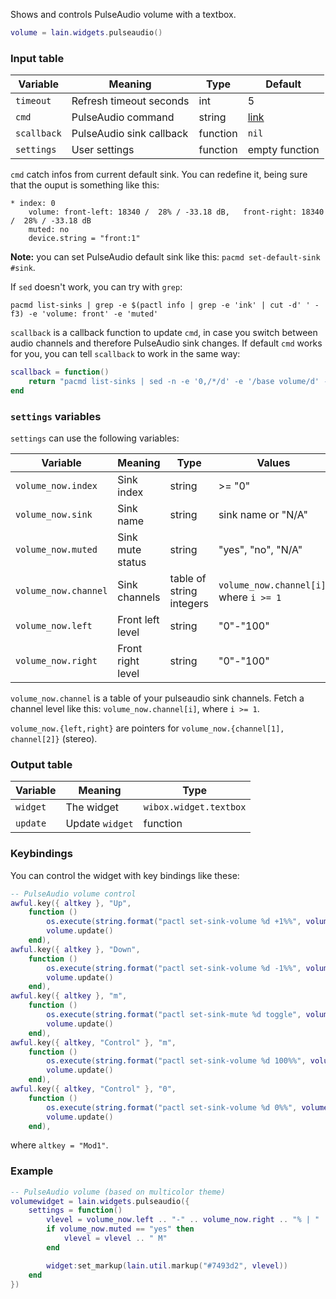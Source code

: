 Shows and controls PulseAudio volume with a textbox.

```lua
volume = lain.widgets.pulseaudio()
```

### Input table

Variable | Meaning | Type | Default
--- | --- | --- | ---
`timeout` | Refresh timeout seconds | int | 5
`cmd` | PulseAudio command | string | [link](https://github.com/copycat-killer/lain/blob/master/widgets/pulseaudio.lua#L29)
`scallback` | PulseAudio sink callback | function | `nil`
`settings` | User settings | function | empty function

`cmd` catch infos from current default sink. You can redefine it, being sure that the ouput is something like this:

```shell
* index: 0
    volume: front-left: 18340 /  28% / -33.18 dB,   front-right: 18340 /  28% / -33.18 dB
    muted: no
    device.string = "front:1"
```

**Note:** you can set PulseAudio default sink like this: `pacmd set-default-sink #sink`.

If `sed` doesn't work, you can try with `grep`:

```shell
pacmd list-sinks | grep -e $(pactl info | grep -e 'ink' | cut -d' ' -f3) -e 'volume: front' -e 'muted'
```

`scallback` is a callback function to update `cmd`, in case you switch between audio channels and therefore PulseAudio sink changes. If default `cmd` works for you, you can tell `scallback` to work in the same way:

```lua
scallback = function()
    return "pacmd list-sinks | sed -n -e '0,/*/d' -e '/base volume/d' -e '/volume:/p' -e '/muted:/p'"
end
```

### `settings` variables

`settings` can use the following variables:

Variable | Meaning | Type | Values
--- | --- | --- | ---
`volume_now.index` | Sink index | string | >= "0"
`volume_now.sink` | Sink name | string | sink name or "N/A"
`volume_now.muted` | Sink mute status | string | "yes", "no", "N/A"
`volume_now.channel` | Sink channels | table of string integers | `volume_now.channel[i]`, where `i >= 1`
`volume_now.left` | Front left level | string | "0"-"100"
`volume_now.right` | Front right level | string | "0"-"100"

`volume_now.channel` is a table of your pulseaudio sink channels. Fetch a channel level like this: `volume_now.channel[i]`, where `i >= 1`.

`volume_now.{left,right}` are pointers for `volume_now.{channel[1], channel[2]}` (stereo).

### Output table

Variable | Meaning | Type
--- | --- | ---
`widget` | The widget | `wibox.widget.textbox`
`update` | Update `widget` | function

### Keybindings

You can control the widget with key bindings like these:

```lua
-- PulseAudio volume control
awful.key({ altkey }, "Up",
    function ()
        os.execute(string.format("pactl set-sink-volume %d +1%%", volumewidget.sink))
        volume.update()
    end),
awful.key({ altkey }, "Down",
    function ()
        os.execute(string.format("pactl set-sink-volume %d -1%%", volumewidget.sink))
        volume.update()
    end),
awful.key({ altkey }, "m",
    function ()
        os.execute(string.format("pactl set-sink-mute %d toggle", volumewidget.sink))
        volume.update()
    end),
awful.key({ altkey, "Control" }, "m",
    function ()
        os.execute(string.format("pactl set-sink-volume %d 100%%", volume.sink))
        volume.update()
    end),
awful.key({ altkey, "Control" }, "0",
    function ()
        os.execute(string.format("pactl set-sink-volume %d 0%%", volume.sink))
        volume.update()
    end),
```

where `altkey = "Mod1"`.

### Example

```lua
-- PulseAudio volume (based on multicolor theme)
volumewidget = lain.widgets.pulseaudio({
    settings = function()
        vlevel = volume_now.left .. "-" .. volume_now.right .. "% | " .. volume_now.sink
        if volume_now.muted == "yes" then
            vlevel = vlevel .. " M"
        end

        widget:set_markup(lain.util.markup("#7493d2", vlevel))
    end
})
```